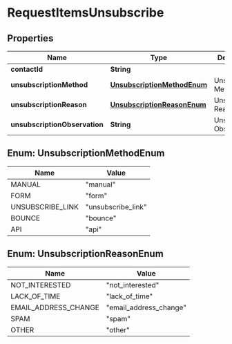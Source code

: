 

# RequestItemsUnsubscribe


## Properties

| Name | Type | Description | Notes |
|------------ | ------------- | ------------- | -------------|
|**contactId** | **String** |  |  [optional] |
|**unsubscriptionMethod** | [**UnsubscriptionMethodEnum**](#UnsubscriptionMethodEnum) | Unsubcription Method |  [optional] |
|**unsubscriptionReason** | [**UnsubscriptionReasonEnum**](#UnsubscriptionReasonEnum) | Unsubcription Reason |  [optional] |
|**unsubscriptionObservation** | **String** | Unsubcription Observation |  [optional] |



## Enum: UnsubscriptionMethodEnum

| Name | Value |
|---- | -----|
| MANUAL | &quot;manual&quot; |
| FORM | &quot;form&quot; |
| UNSUBSCRIBE_LINK | &quot;unsubscribe_link&quot; |
| BOUNCE | &quot;bounce&quot; |
| API | &quot;api&quot; |



## Enum: UnsubscriptionReasonEnum

| Name | Value |
|---- | -----|
| NOT_INTERESTED | &quot;not_interested&quot; |
| LACK_OF_TIME | &quot;lack_of_time&quot; |
| EMAIL_ADDRESS_CHANGE | &quot;email_address_change&quot; |
| SPAM | &quot;spam&quot; |
| OTHER | &quot;other&quot; |



